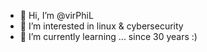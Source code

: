 - 👋 Hi, I’m @virPhiL
- 👀 I’m interested in linux & cybersecurity
- 🌱 I’m currently learning ... since 30 years :)


<!---
virPhiL/virPhiL is a ✨ special ✨ repository because its `README.md` (this file) appears on your GitHub profile.
You can click the Preview link to take a look at your changes.
--->
